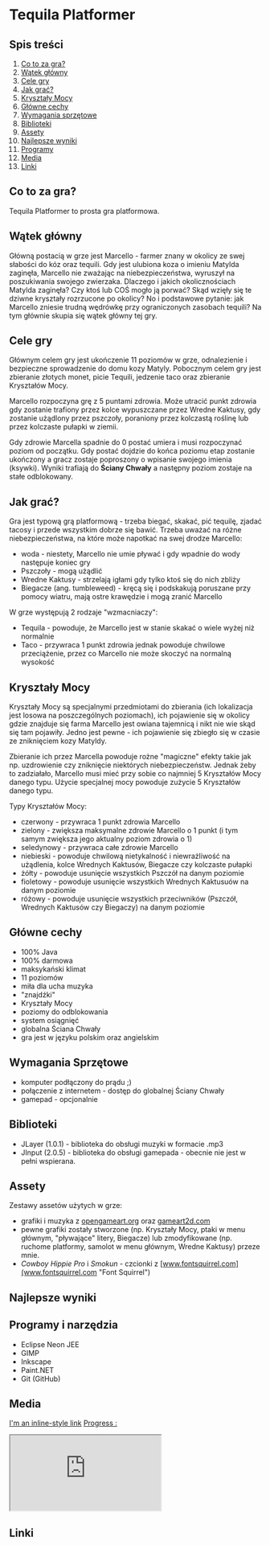 # Tequila Platformer

## Spis treści

1. [Co to za gra?](projekt/tequila#co-to-za-gra)
2. [Wątek główny](projekt/tequila#watek-glowny)
3. [Cele gry](projekt/tequila#cele-gry)
4. [Jak grać?](projekt/tequila#jak-grac)
5. [Kryształy Mocy](projekt/tequila#krysztaly-mocy)
6. [Główne cechy](projekt/tequila#glowne-cechy)
7. [Wymagania sprzętowe](projekt/tequila#wymagania)
8. [Biblioteki](projekt/tequila#biblioteki)
9. [Assety](projekt/tequila#assety)
10. [Najlepsze wyniki](projekt/tequila#najlepsze-wyniki)
11. [Programy](projekt/tequila#programy-i-narzedzia)
12. [Media](projekt/tequila#media)
13. [Linki](projekt/tequila#linki)


<a name="co-to-za-gra"></a>
## Co to za gra?

Tequila Platformer to prosta gra platformowa.


<a name="watek-glowny"></a>
## Wątek główny

Główną postacią w grze jest Marcello - farmer znany w okolicy ze swej słabości do kóz oraz tequili. Gdy jest ulubiona koza o imieniu Matylda zaginęła, Marcello nie zważając na niebezpieczeństwa, wyruszył na poszukiwania swojego zwierzaka. Dlaczego i jakich okolicznościach Matylda zaginęła? Czy ktoś lub COŚ mogło ją porwać? Skąd wzięły się te dziwne kryształy rozrzucone po okolicy? No i podstawowe pytanie: jak Marcello zniesie trudną wędrówkę przy ograniczonych zasobach tequili? Na tym głównie skupia się wątek główny tej gry.


<a name="cele-gry"></a>
## Cele gry

Głównym celem gry jest ukończenie 11 poziomów w grze, odnalezienie i bezpieczne sprowadzenie do domu kozy Matyly.
Pobocznym celem gry jest zbieranie złotych monet, picie Tequili, jedzenie taco oraz zbieranie Kryształów Mocy.

Marcello rozpoczyna grę z 5 puntami zdrowia. Może utracić punkt zdrowia gdy zostanie trafiony przez kolce wypuszczane przez Wredne Kaktusy, gdy zostanie użądlony przez pszczoły, poraniony przez kolczastą roślinę lub przez kolczaste pułapki w ziemii.

Gdy zdrowie Marcella spadnie do 0 postać umiera i musi rozpoczynać poziom od początku. Gdy postać dojdzie do końca poziomu etap zostanie ukończony a gracz zostaje poproszony o wpisanie swojego imienia (ksywki). Wyniki trafiają do **Ściany Chwały** a następny poziom zostaje na stałe odblokowany.



<a name="jak-grac"></a>
## Jak grać?

Gra jest typową grą platformową - trzeba biegać, skakać, pić tequilę, zjadać tacosy i przede wszystkim dobrze się bawić.
Trzeba uważać na różne niebezpieczeństwa, na które może napotkać na swej drodze Marcello:
- woda - niestety, Marcello nie umie pływać i gdy wpadnie do wody następuje koniec gry
- Pszczoły - mogą użądlić
- Wredne Kaktusy - strzelają igłami gdy tylko ktoś się do nich zbliży
- Biegacze (ang. tumbleweed) - kręcą się i podskakują poruszane przy pomocy wiatru, mają ostre krawędzie i mogą zranić Marcello

W grze występują 2 rodzaje "wzmacniaczy":
- Tequila - powoduje, że Marcello jest w stanie skakać o wiele wyżej niż normalnie
- Taco - przywraca 1 punkt zdrowia jednak powoduje chwilowe przeciążenie, przez co Marcello nie może skoczyć na normalną wysokość



<a name="krysztaly-mocy"></a>
## Kryształy Mocy

Kryształy Mocy są specjalnymi przedmiotami do zbierania (ich lokalizacja jest losowa na poszczególnych poziomach), ich pojawienie się w okolicy gdzie znajduje się farma Marcello jest owiana tajemnicą i nikt nie wie skąd się tam pojawiły. Jedno jest pewne - ich pojawienie się zbiegło się w czasie ze zniknięciem kozy Matyldy.

Zbieranie ich przez Marcella powoduje rożne "magiczne" efekty takie jak np. uzdrowienie czy zniknięcie niektórych niebezpieczeństw.
Jednak żeby to zadziałało, Marcello musi mieć przy sobie co najmniej 5 Kryształów Mocy danego typu. Użycie specjalnej mocy powoduje zużycie 5 Kryształów danego typu.

Typy Kryształów Mocy:
- czerwony - przywraca 1 punkt zdrowia Marcello
- zielony - zwiększa maksymalne zdrowie Marcello o 1 punkt (i tym samym zwiększa jego aktualny poziom zdrowia o 1)
- seledynowy - przywraca całe zdrowie Marcello
- niebieski - powoduje chwilową nietykalność i niewrażliwość na użądlenia, kolce Wrednych Kaktusów, Biegacze czy kolczaste pułapki
- żółty - powoduje usunięcie wszystkich Pszczół na danym poziomie
- fioletowy - powoduje usunięcie wszystkich Wrednych Kaktusuów na danym poziomie
- różowy - powoduje usunięcie wszystkich przeciwników (Pszczół, Wrednych Kaktusów czy Biegaczy) na danym poziomie



<a name="glowne-cechy"></a>
## Główne cechy

- 100% Java
- 100% darmowa
- maksykański klimat
- 11 poziomów
- miła dla ucha muzyka
- "znajdźki"
- Kryształy Mocy
- poziomy do odblokowania
- system osiągnięć
- globalna Ściana Chwały
- gra jest w języku polskim oraz angielskim


<a name="wymagania"></a>
## Wymagania Sprzętowe

- komputer podłączony do prądu ;)
- połączenie z internetem - dostęp do globalnej Ściany Chwały
- gamepad - opcjonalnie


<a name="biblioteki"></a>
## Biblioteki

- JLayer (1.0.1) - biblioteka do obsługi muzyki w formacie .mp3
- JInput (2.0.5) - biblioteka do obsługi gamepada - obecnie nie jest w pełni wspierana.


<a name="assety"></a>
## Assety
	
Zestawy assetów użytych w grze:

- grafiki i muzyka z [opengameart.org](https://www.opengameart.org) oraz [gameart2d.com](http://www.gameart2d.com)
- pewne grafiki zostały stworzone (np. Kryształy Mocy, ptaki w menu głównym, "pływające" litery, Biegacze) lub zmodyfikowane (np. ruchome platformy, samolot w menu głównym, Wredne Kaktusy) przeze mnie.
- _Cowboy Hippie Pro_ i _Smokun_ - czcionki z [www.fontsquirrel.com](www.fontsquirrel.com "Font Squirrel")


<a name="najlepsze-wyniki"></a>
## Najlepsze wyniki


<div id="tequila-best-scores" class="ag-theme-balham"></div>



<a name="programy-i-narzedzia"></a>
## Programy i narzędzia

- Eclipse Neon JEE
- GIMP
- Inkscape
- Paint.NET
- Git (GitHub)


<a name="media"></a>
## Media
        
[I'm an inline-style link](https://www.youtube.com/embed/fqqohkISWI4)
[Progress :](https://www.youtube.com/embed/playlist?list=PLd5riWaV_JX_aIHMNUsPY4_wLiKkPbqhQ)


<iframe class="embed-responsive-item" src="https://www.youtube.com/embed/fqqohkISWI4"></iframe>

<a name="linki"></a>
## Linki

